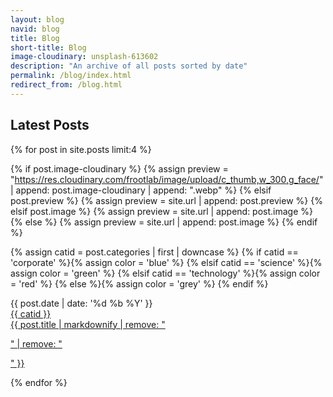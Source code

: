 ```yaml
---
layout: blog
navid: blog
title: Blog
short-title: Blog
image-cloudinary: unsplash-613602
description: "An archive of all posts sorted by date"
permalink: /blog/index.html
redirect_from: /blog.html
---
```


<h2 class="section-title">Latest Posts</h2>
<div class="grid">

{% for post in site.posts limit:4 %}

{% if post.image-cloudinary %}
  {% assign preview = "https://res.cloudinary.com/frootlab/image/upload/c_thumb,w_300,g_face/" | append: post.image-cloudinary | append: ".webp" %}
{% elsif post.preview %}
  {% assign preview = site.url | append: post.preview %}
{% elsif post.image %}
  {% assign preview = site.url | append: post.image %}
{% else %}
  {% assign preview = site.url | append: post.image %}
{% endif %}

{% assign catid = post.categories | first | downcase %}
{% if catid == 'corporate' %}{% assign color = 'blue' %}
{% elsif catid == 'science' %}{% assign color = 'green' %}
{% elsif catid == 'technology' %}{% assign color = 'red' %}
{% else %}{% assign color = 'grey' %}
{% endif %}

<div class="cell">
  <span class="label">{{ post.date | date: '%d %b %Y' }}</span>
  <a href="{{ site.url }}{{ post.url }}" title="{{ post.title }}">
  <div class="card">
    <div class="ribbon-box">
      <div class="ribbon-wrapper">
          <div class="{{ color }}-ribbon">{{ catid }}</div>
      </div>
    </div>
    <div class="card-image" style="
      background: url({{ preview }}) no-repeat;
      background-size: cover;"></div>
    <div class="card-text card-text-{{ color }}">
        {{ post.title | markdownify | remove: "<p>" | remove: "</p>" }}
    </div>
  </div>
  </a>
</div>

{% endfor %}

</div>
